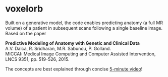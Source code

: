 # voxelorb
Built on a generative model, the code enables predicting anatomy (a full MR volume) of a patient in subsequent scans following a single baseline image. 
Based on the paper

**Predictive Modeling of Anatomy with Genetic and Clinical Data**  
A.V. Dalca, R. Sridharan, M.R. Sabuncu, P. Golland.  
MICCAI: Medical Image Computing and Computer Assisted Intervention, LNCS 9351, pp. 519-526, 2015.  

The concepts are best explained through concise [5-minute video](https://www.youtube.com/watch?v=r6E5bTl6X7o)!
